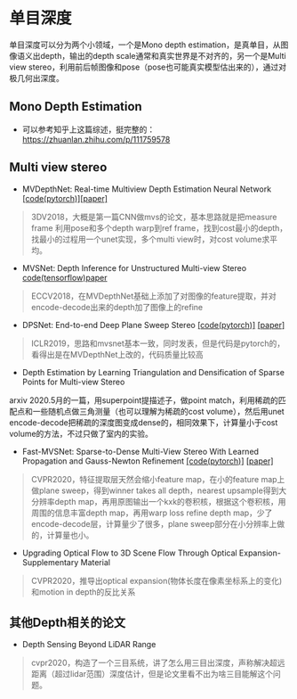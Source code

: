# 单目深度
单目深度可以分为两个小领域，一个是Mono depth estimation，是真单目，从图像语义出depth，输出的depth scale通常和真实世界是不对齐的，另一个是Multi view stereo，利用前后帧图像和pose（pose也可能真实模型估出来的），通过对极几何出深度。

## Mono Depth Estimation
- 可以参考知乎上这篇综述，挺完整的：https://zhuanlan.zhihu.com/p/111759578

## Multi view stereo
- MVDepthNet: Real-time Multiview Depth Estimation Neural Network [[code(pytorch)]](https://github.com/HKUST-Aerial-Robotics/MVDepthNet)[[paper]](https://arxiv.org/abs/1807.08563)

> 3DV2018，大概是第一篇CNN做mvs的论文，基本思路就是把measure frame 利用pose和多个depth warp到ref frame，找到cost最小的depth，找最小的过程用一个unet实现，多个multi view时，对cost volume求平均。

- MVSNet: Depth Inference for Unstructured Multi-view Stereo [code(tensorflow)](https://github.com/YoYo000/MVSNet)[paper](https://arxiv.org/abs/1804.02505)

> ECCV2018，在MVDepthNet基础上添加了对图像的feature提取，并对encode-decode出来的depth加了图像上的refine

- DPSNet: End-to-end Deep Plane Sweep Stereo [[code(pytorch)]](https://github.com/sunghoonim/DPSNet) [[paper]](https://arxiv.org/abs/1905.00538)

> ICLR2019，思路和mvsnet基本一致，同时发表，但是代码是pytorch的，看得出是在MVDepthNet上改的，代码质量比较高

- Depth Estimation by Learning Triangulation and Densification of Sparse Points for Multi-view Stereo

arxiv 2020.5月的一篇，用superpoint提描述子，做point match，利用稀疏的匹配点和一些随机点做三角测量（也可以理解为稀疏的cost volume），然后用unet encode-decode把稀疏的深度图变成dense的，相同效果下，计算量小于cost volume的方法，不过只做了室内的实验。

- Fast-MVSNet: Sparse-to-Dense Multi-View Stereo With Learned Propagation and Gauss-Newton Refinement [[code(pytorch)]](https://github.com/svip-lab/FastMVSNet) [[paper]](https://arxiv.org/abs/2003.13017)

> CVPR2020，特征提取层天然会缩小feature map，在小的feature map上做plane sweep，得到winner takes all depth，nearest upsample得到大分辨率depth map，再用原图输出一个kxk的卷积核，根据这个卷积核，用周围的信息丰富depth map，再用warp loss refine depth map，少了encode-decode层，计算量少了很多，plane sweep部分在小分辨率上做的，计算量也小。

- Upgrading Optical Flow to 3D Scene Flow Through Optical Expansion-Supplementary Material

> CVPR2020，推导出optical expansion(物体长度在像素坐标系上的变化)和motion in depth的反比关系

## 其他Depth相关的论文
- Depth Sensing Beyond LiDAR Range

> cvpr2020，构造了一个三目系统，讲了怎么用三目出深度，声称解决超远距离（超过lidar范围）深度估计，但是论文里看不出为啥三目能解这个问题。
